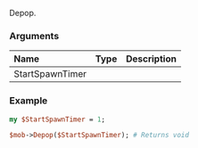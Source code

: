 Depop.
### Arguments
**Name**|**Type**|**Description**
:---|:---|:---
StartSpawnTimer||

### Example

```perl
my $StartSpawnTimer = 1;

$mob->Depop($StartSpawnTimer); # Returns void
```